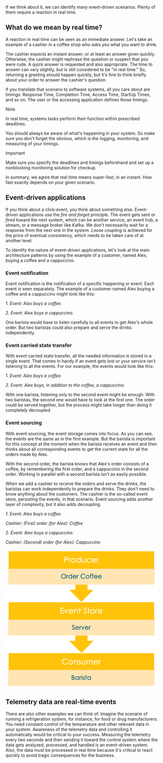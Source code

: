 If we think about it, we can identify many event-driven scenarios. Plenty of them require a reaction in real time.

## What do we mean by real time?

A reaction in real time can be seen as an immediate answer. Let's take an example of a cashier in a coffee shop who asks you what you want to drink.

The cashier expects an instant answer, or at least an answer given quickly. Otherwise, the cashier might rephrase the question or suspect that you were rude. A quick answer is requested and also appropriate. The time to answer can vary slightly, but is still considered to be "in real time." So, returning a greeting should happen quickly, but it's fine to think briefly about your order to answer the cashier's question.

If you translate that scenario to software systems, all you care about are timings: Response Time, Completion Time, Access Time, StartUp Times, and so on. The user or the accessing application defines those timings.

> [!NOTE]
> In real time, systems tasks perform their function within prescribed deadlines.

You should always be aware of what's happening in your system. So make sure you don't forget the obvious, which is the logging, monitoring, and measuring of your timings.

> [!IMPORTANT]
> Make sure you specify the deadlines and timings beforehand and set up a nonblocking monitoring solution for checkup.

In summary, we agree that real time means super-fast, in an instant. How fast exactly depends on your given scenario.

## Event-driven applications

If you think about a click-event, you think about something else. Event-driven applications use the *fire and forget* principle. The event gets sent or *fired* toward the next system, which can be another service, an event hub, a stream, or a message broker like Kafka. We don't necessarily wait for a response from the next one in the system. *Loose coupling* is achieved for the price of eventual consistency, which needs to be taken care of at another level.

To identify the nature of event-driven applications, let's look at the main architecture patterns by using the example of a customer, named Alex, buying a coffee and a cappuccino.

### Event notification

Event notification is the notification of a specific happening or event. Each event is seen separately. The example of a customer named Alex buying a coffee and a cappuccino might look like this:

*1. Event: Alex buys a coffee.*

*2. Event: Alex buys a cappuccino.*

One barista would have to listen carefully to all events to get Alex's whole order. But two baristas could also prepare and serve the drinks independently.

### Event carried state transfer

With event carried state transfer, all the needed information is stored in a single event. That comes in handy if an event gets lost or your service isn't listening to all the events. For our example, the events would look like this:

*1. Event: Alex buys a coffee.*

*2. Event: Alex buys, in addition to the coffee, a cappuccino.*

With one barista, listening only to the second event might be enough. With two baristas, the second one would have to look at the first one. The order could be served together, but the process might take longer than doing it completely decoupled.

### Event sourcing

With event sourcing, the event storage comes into focus. As you can see, the events are the same as in the first example. But the barista is important for this concept at the moment when the barista receives an event and then thinks about all corresponding events to get the current state for all the orders made by Alex.

With the second order, the barista knows that Alex's order consists of a coffee, by remembering the first order, and a cappuccino in the second order. Working in parallel with a second barista isn't as easily possible.

When we add a cashier to receive the orders and serve the drinks, the baristas can work independently to prepare the drinks. They don't need to know anything about the customers. The cashier is the so-called event store, persisting the events, in that scenario. Event sourcing adds another layer of complexity, but it also adds decoupling.

*1. Event: Alex buys a coffee.*

*Cashier: (First) order (for Alex): Coffee*

*2. Event: Alex buys a cappuccino.*

*Cashier: (Second) order (for Alex): Cappuccino*

![Visualization that shows event sourcing for buying a coffee.](../media/2-event-sourcing.png)

## Telemetry data are real-time events

There are also other examples we can think of. Imagine the scenario of running a refrigeration system, for instance, for food or drug manufacturers. You need constant control of the temperature and other relevant data in your system. Awareness of the telemetry data and controlling it automatically would be critical to your success. Measuring the telemetry every two seconds and then sending it toward the control system where the data gets analyzed, processed, and handled is an event-driven system. Also, the data must be processed in real time because it's critical to react quickly to avoid tragic consequences for the business.
